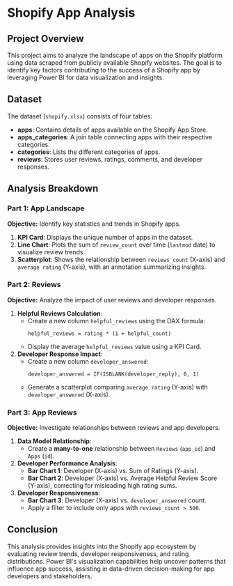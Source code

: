 # Shopify App Analysis

## Project Overview
This project aims to analyze the landscape of apps on the Shopify platform using data scraped from publicly available Shopify websites. The goal is to identify key factors contributing to the success of a Shopify app by leveraging Power BI for data visualization and insights.

## Dataset
The dataset (`shopify.xlsx`) consists of four tables:
- **apps**: Contains details of apps available on the Shopify App Store.
- **apps_categories**: A join table connecting apps with their respective categories.
- **categories**: Lists the different categories of apps.
- **reviews**: Stores user reviews, ratings, comments, and developer responses.

## Analysis Breakdown

### Part 1: App Landscape
**Objective:** Identify key statistics and trends in Shopify apps.

1. **KPI Card**: Displays the unique number of apps in the dataset.
2. **Line Chart**: Plots the sum of `review_count` over time (`lastmod` date) to visualize review trends.
3. **Scatterplot**: Shows the relationship between `reviews_count` (X-axis) and `average rating` (Y-axis), with an annotation summarizing insights.

### Part 2: Reviews
**Objective:** Analyze the impact of user reviews and developer responses.

1. **Helpful Reviews Calculation**:
   - Create a new column `helpful_reviews` using the DAX formula:  
     ```DAX
     helpful_reviews = rating * (1 + helpful_count)
     ```
   - Display the average `helpful_reviews` value using a KPI Card.
2. **Developer Response Impact**:
   - Create a new column `developer_answered`:  
     ```DAX
     developer_answered = IF(ISBLANK(developer_reply), 0, 1)
     ```
   - Generate a scatterplot comparing `average rating` (Y-axis) with `developer_answered` (X-axis).

### Part 3: App Reviews
**Objective:** Investigate relationships between reviews and app developers.

1. **Data Model Relationship**:
   - Create a **many-to-one** relationship between `Reviews` (`app_id`) and `Apps` (`id`).
2. **Developer Performance Analysis**:
   - **Bar Chart 1**: Developer (X-axis) vs. Sum of Ratings (Y-axis).
   - **Bar Chart 2**: Developer (X-axis) vs. Average Helpful Review Score (Y-axis), correcting for misleading high rating sums.
3. **Developer Responsiveness**:
   - **Bar Chart 3**: Developer (X-axis) vs. `developer_answered` count.
   - Apply a filter to include only apps with `reviews_count > 500`.

## Conclusion
This analysis provides insights into the Shopify app ecosystem by evaluating review trends, developer responsiveness, and rating distributions. Power BI's visualization capabilities help uncover patterns that influence app success, assisting in data-driven decision-making for app developers and stakeholders.
